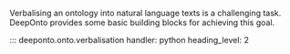 Verbalising an ontology into natural language texts is a challenging task. $\textsf{DeepOnto}$ provides some basic building blocks for achieving this goal.


::: deeponto.onto.verbalisation
    handler: python
    heading_level: 2
